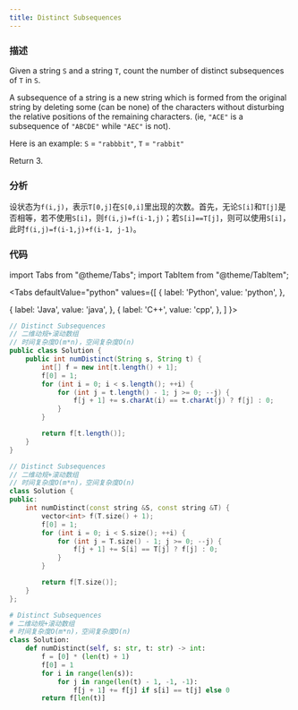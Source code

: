 ```yaml
---
title: Distinct Subsequences
---
```


### 描述

Given a string `S` and a string `T`, count the number of distinct subsequences of `T` in `S`.

A subsequence of a string is a new string which is formed from the original string by deleting some (can be none) of the characters without disturbing the relative positions of the remaining characters. (ie, `"ACE"` is a subsequence of `"ABCDE"` while `"AEC"` is not).

Here is an example:
`S` = `"rabbbit"`, `T` = `"rabbit"`

Return 3.

### 分析

设状态为`f(i,j)`，表示`T[0,j]`在`S[0,i]`里出现的次数。首先，无论`S[i]`和`T[j]`是否相等，若不使用`S[i]`，则`f(i,j)=f(i-1,j)`；若`S[i]==T[j]`，则可以使用`S[i]`，此时`f(i,j)=f(i-1,j)+f(i-1, j-1)`。

### 代码

import Tabs from "@theme/Tabs";
import TabItem from "@theme/TabItem";

<Tabs
defaultValue="python"
values={[
{ label: 'Python', value: 'python', },

{ label: 'Java', value: 'java', },
{ label: 'C++', value: 'cpp', },
]
}>
<TabItem value="java">

```java
// Distinct Subsequences
// 二维动规+滚动数组
// 时间复杂度O(m*n)，空间复杂度O(n)
public class Solution {
    public int numDistinct(String s, String t) {
        int[] f = new int[t.length() + 1];
        f[0] = 1;
        for (int i = 0; i < s.length(); ++i) {
            for (int j = t.length() - 1; j >= 0; --j) {
                f[j + 1] += s.charAt(i) == t.charAt(j) ? f[j] : 0;
            }
        }

        return f[t.length()];
    }
}
```

</TabItem>
<TabItem value="cpp">

```cpp
// Distinct Subsequences
// 二维动规+滚动数组
// 时间复杂度O(m*n)，空间复杂度O(n)
class Solution {
public:
    int numDistinct(const string &S, const string &T) {
        vector<int> f(T.size() + 1);
        f[0] = 1;
        for (int i = 0; i < S.size(); ++i) {
            for (int j = T.size() - 1; j >= 0; --j) {
                f[j + 1] += S[i] == T[j] ? f[j] : 0;
            }
        }

        return f[T.size()];
    }
};
```

</TabItem>

<TabItem value="python">

```python
# Distinct Subsequences
# 二维动规+滚动数组
# 时间复杂度O(m*n)，空间复杂度O(n)
class Solution:
    def numDistinct(self, s: str, t: str) -> int:
        f = [0] * (len(t) + 1)
        f[0] = 1
        for i in range(len(s)):
            for j in range(len(t) - 1, -1, -1):
                f[j + 1] += f[j] if s[i] == t[j] else 0
        return f[len(t)]
```

</TabItem>
</Tabs>
